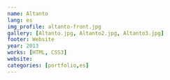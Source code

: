```yaml
---
name: Altanto
lang: es
img_profile: altanto-front.jpg
gallery: [Altanto.jpg, Altanto2.jpg, Altanto3.jpg]
footer: Website
year: 2013
works: [HTML, CSS3]
website:
categories: [portfolio,es]
---
```

